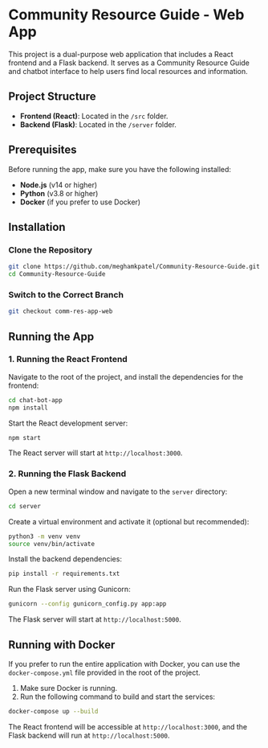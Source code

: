 
# Community Resource Guide - Web App

This project is a dual-purpose web application that includes a React frontend and a Flask backend. It serves as a Community Resource Guide and chatbot interface to help users find local resources and information.

## Project Structure

- **Frontend (React)**: Located in the `/src` folder.
- **Backend (Flask)**: Located in the `/server` folder.

## Prerequisites

Before running the app, make sure you have the following installed:

- **Node.js** (v14 or higher)
- **Python** (v3.8 or higher)
- **Docker** (if you prefer to use Docker)

## Installation

### Clone the Repository

```bash
git clone https://github.com/meghamkpatel/Community-Resource-Guide.git
cd Community-Resource-Guide
```

### Switch to the Correct Branch

```bash
git checkout comm-res-app-web
```


## Running the App

### 1. Running the React Frontend

Navigate to the root of the project, and install the dependencies for the frontend:

```bash
cd chat-bot-app
npm install
```

Start the React development server:

```bash
npm start
```

The React server will start at `http://localhost:3000`.

### 2. Running the Flask Backend

Open a new terminal window and navigate to the `server` directory:

```bash
cd server
```

Create a virtual environment and activate it (optional but recommended):

```bash
python3 -m venv venv
source venv/bin/activate 
```

Install the backend dependencies:

```bash
pip install -r requirements.txt
```

Run the Flask server using Gunicorn:

```bash
gunicorn --config gunicorn_config.py app:app
```

The Flask server will start at `http://localhost:5000`.

## Running with Docker

If you prefer to run the entire application with Docker, you can use the `docker-compose.yml` file provided in the root of the project.

1. Make sure Docker is running.
2. Run the following command to build and start the services:

```bash
docker-compose up --build
```

The React frontend will be accessible at `http://localhost:3000`, and the Flask backend will run at `http://localhost:5000`.


